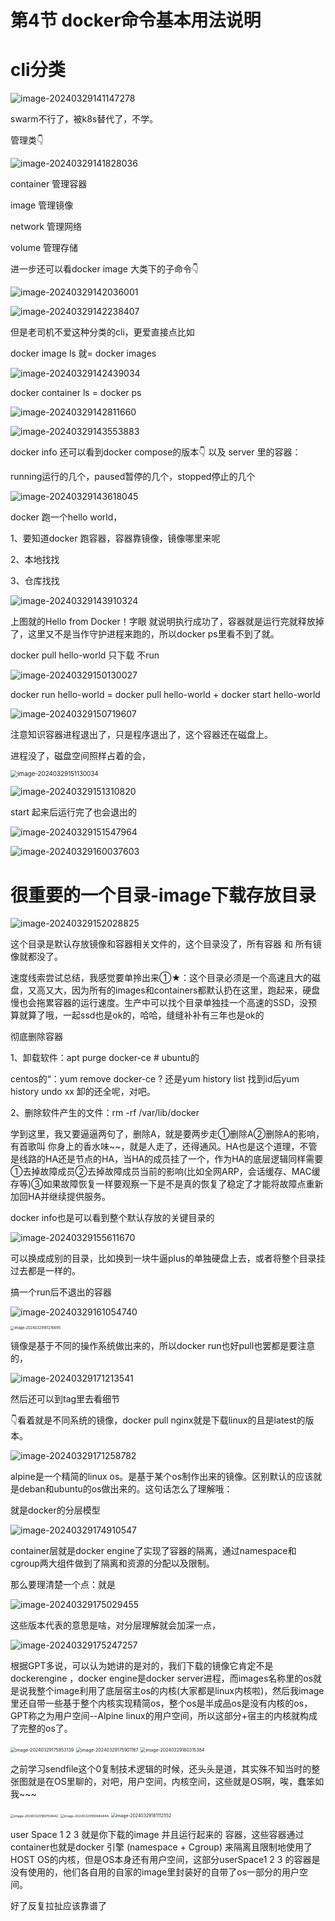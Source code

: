 # 第4节 docker命令基本用法说明



# cli分类

![image-20240329141147278](4-docker命令基本用法说明.assets/image-20240329141147278.png)

swarm不行了，被k8s替代了，不学。

管理类👇

![image-20240329141828036](4-docker命令基本用法说明.assets/image-20240329141828036.png)

container 管理容器

image 管理镜像

network 管理网络

volume 管理存储



进一步还可以看docker image 大类下的子命令👇

![image-20240329142036001](4-docker命令基本用法说明.assets/image-20240329142036001.png)



![image-20240329142238407](4-docker命令基本用法说明.assets/image-20240329142238407.png)

但是老司机不爱这种分类的cli，更爱直接点比如

docker image ls 就= docker images

![image-20240329142439034](4-docker命令基本用法说明.assets/image-20240329142439034.png)



docker container ls  = docker ps

![image-20240329142811660](4-docker命令基本用法说明.assets/image-20240329142811660.png)





![image-20240329143553883](4-docker命令基本用法说明.assets/image-20240329143553883.png)

docker info 还可以看到docker compose的版本👇 以及 server 里的容器：

running运行的几个，paused暂停的几个，stopped停止的几个

![image-20240329143618045](4-docker命令基本用法说明.assets/image-20240329143618045.png)

docker 跑一个hello world，

1、要知道docker 跑容器，容器靠镜像，镜像哪里来呢

2、本地找找

3、仓库找找

![image-20240329143910324](4-docker命令基本用法说明.assets/image-20240329143910324.png)

上图就的Hello from Docker！字眼 就说明执行成功了，容器就是运行完就释放掉了，这里又不是当作守护进程来跑的，所以docker ps里看不到了就。



docker pull hello-world 只下载 不run

![image-20240329150130027](4-docker命令基本用法说明.assets/image-20240329150130027.png)



docker run hello-world = docker pull hello-world + docker start hello-world



![image-20240329150719607](4-docker命令基本用法说明.assets/image-20240329150719607.png)

注意知识容器进程退出了，只是程序退出了，这个容器还在磁盘上。

进程没了，磁盘空间照样占着的会，

<img src="4-docker命令基本用法说明.assets/image-20240329151130034.png" alt="image-20240329151130034" style="zoom:70%;" /> 



![image-20240329151310820](4-docker命令基本用法说明.assets/image-20240329151310820.png)

start 起来后运行完了也会退出的

![image-20240329151547964](4-docker命令基本用法说明.assets/image-20240329151547964.png)



![image-20240329160037603](4-docker命令基本用法说明.assets/image-20240329160037603.png)



# 很重要的一个目录-image下载存放目录

![image-20240329152028825](4-docker命令基本用法说明.assets/image-20240329152028825.png)

这个目录是默认存放镜像和容器相关文件的，这个目录没了，所有容器 和 所有镜像就都没了。



速度线索尝试总结，我感觉要单拎出来①★：这个目录必须是一个高速且大的磁盘，又高又大，因为所有的images和containers都默认扔在这里，跑起来，硬盘慢也会拖累容器的运行速度。生产中可以找个目录单独挂一个高速的SSD，没预算就算了哦，一起ssd也是ok的，哈哈，缝缝补补有三年也是ok的



彻底删除容器 

1、卸载软件：apt purge docker-ce  # ubuntu的

centos的“：yum remove docker-ce ? 还是yum history list 找到id后yum history undo xx 卸的还全呢，对吧。

2、删除软件产生的文件：rm -rf /var/lib/docker

学到这里，我又要逼逼两句了，删除A，就是要两步走①删除A②删除A的影响，有首歌叫 你身上的香水味~~，就是人走了，还得通风。HA也是这个道理，不管是线路的HA还是节点的HA，当HA的成员挂了一个，作为HA的底层逻辑同样需要①去掉故障成员②去掉故障成员当前的影响(比如全网ARP，会话缓存、MAC缓存等)③如果故障恢复一样要观察一下是不是真的恢复了稳定了才能将故障点重新加回HA并继续提供服务。



docker info也是可以看到整个默认存放的关键目录的

![image-20240329155611670](4-docker命令基本用法说明.assets/image-20240329155611670.png)

可以换成成别的目录，比如换到一块牛逼plus的单独硬盘上去，或者将整个目录挂过去都是一样的。



搞一个run后不退出的容器

![image-20240329161054740](4-docker命令基本用法说明.assets/image-20240329161054740.png)



<img src="4-docker命令基本用法说明.assets/image-20240329161216695.png" alt="image-20240329161216695" style="zoom:40%;" />







镜像是基于不同的操作系统做出来的，所以docker run也好pull也罢都是要注意的，

![image-20240329171213541](4-docker命令基本用法说明.assets/image-20240329171213541.png)

然后还可以到tag里去看细节

👇看着就是不同系统的镜像，docker pull nginx就是下载linux的且是latest的版本。

![image-20240329171258782](4-docker命令基本用法说明.assets/image-20240329171258782.png)



alpine是一个精简的linux os。是基于某个os制作出来的镜像。区别默认的应该就是deban和ubuntu的os做出来的。这句话怎么了理解哦：

就是docker的分层模型

![image-20240329174910547](4-docker命令基本用法说明.assets/image-20240329174910547.png)

container层就是docker engine了实现了容器的隔离，通过namespace和cgroup两大组件做到了隔离和资源的分配以及限制。

那么要理清楚一个点：就是

![image-20240329175029455](4-docker命令基本用法说明.assets/image-20240329175029455.png)

这些版本代表的意思是啥，对分层理解就会加深一点，

![image-20240329175247257](4-docker命令基本用法说明.assets/image-20240329175247257.png)

根据GPT多说，可以认为她讲的是对的，我们下载的镜像它肯定不是dockerengine ，docker engine是docker server进程，而images名称里的os就是说我整个image利用了底层宿主os的内核(大家都是linux内核啦)，然后我image里还自带一些基于整个内核实现精简os，整个os是半成品os是没有内核的os，GPT称之为用户空间--Alpine linux的用户空间，所以这部分+宿主的内核就构成了完整的os了。



<img src="4-docker命令基本用法说明.assets/image-20240329175853139.png" alt="image-20240329175853139" style="zoom:50%;" />



<img src="4-docker命令基本用法说明.assets/image-20240329175901167.png" alt="image-20240329175901167" style="zoom:50%;" />



<img src="4-docker命令基本用法说明.assets/image-20240329180315384.png" alt="image-20240329180315384" style="zoom:50%;" />



之前学习sendfile这个0复制技术逻辑的时候，还头头是道，其实殊不知当时的整张图就是在OS里聊的，对吧，用户空间，内核空间，这些就是OS啊，唉，蠢笨如我~~~ 

<img src="4-docker命令基本用法说明.assets/image-20240329180704642.png" alt="image-20240329180704642" style="zoom:37%;" />



<img src="4-docker命令基本用法说明.assets/image-20240329180646848.png" alt="image-20240329180646848" style="zoom:37%;" />





<img src="4-docker命令基本用法说明.assets/image-20240329181112552.png" alt="image-20240329181112552" style="zoom:49%;" />



user Space 1 2 3 就是你下载的image 并且运行起来的 容器，这些容器通过 container也就是docker 引擎 (namespace + Cgroup) 来隔离且限制地使用了HOST OS的内核，但是OS本身还有用户空间，这部分userSpace1 2 3 的容器是没有使用的，他们各自用的自家的image里封装好的自带了os一部分的用户空间。



好了反复拉扯应该靠谱了



